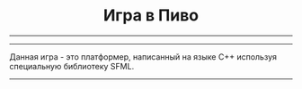 <center><h1>
Игра в Пиво
</h1></center>

---
---
Данная игра - это платформер, написанный на языке С++ используя специальную библиотеку SFML.

---